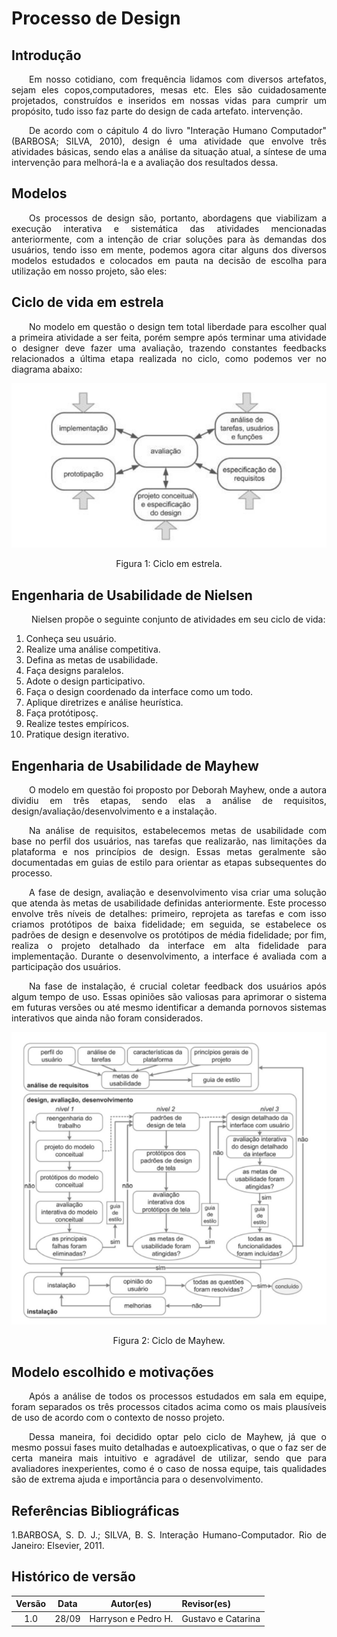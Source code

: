 # Processo de Design

## Introdução

<p align = "justify" > &emsp;&emsp;Em nosso cotidiano, com frequência lidamos com diversos artefatos, sejam eles copos,computadores, mesas etc. Eles são cuidadosamente projetados, construídos e inseridos em
nossas vidas para cumprir um propósito, tudo isso faz parte do design de cada artefato.
intervenção.</p>

<p align = "justify " > &emsp;&emsp;De acordo com o cápitulo 4 do livro "Interação Humano Computador" (BARBOSA; SILVA, 2010),
design é uma atividade que envolve três atividades básicas, sendo elas a análise da situação
atual, a síntese de uma intervenção para melhorá-la e a avaliação dos resultados dessa. 
</p>

## Modelos

<p align = "justify" > &emsp;&emsp;Os processos de design são, portanto, abordagens que viabilizam a execução interativa e sistemática das atividades mencionadas anteriormente, com a intenção de criar soluções para
às demandas dos usuários, tendo isso em mente, podemos agora citar alguns dos diversos
modelos estudados e colocados em pauta na decisão de escolha para utilização em nosso projeto, são eles:</p>

## Ciclo de vida em estrela

<p align = "justify"> &emsp;&emsp;No modelo em questão o design tem total liberdade para escolher qual a primeira atividade a
ser feita, porém sempre após terminar uma atividade o designer deve fazer uma avaliação,
trazendo constantes feedbacks relacionados a última etapa realizada no ciclo, como podemos ver no diagrama abaixo:</p>

![Ciclo em estrela](../assets/processo-design/Ciclo_em_estrela.png)
<div align="center" style = "text-align: center">
<p>Figura 1: Ciclo em estrela.</p>
</div>

## Engenharia de Usabilidade de Nielsen

<p align = "justify" >&emsp;&emsp; Nielsen propõe o seguinte conjunto de atividades em seu
ciclo de vida: 
</p>

 1. Conheça seu usuário.
 2. Realize uma análise competitiva.
 3. Defina as metas de usabilidade.
 4. Faça designs paralelos.
 5. Adote o design participativo.
 6. Faça o design coordenado da interface como um todo.
 7. Aplique diretrizes e análise heurística.
 8. Faça protótiposç.
 9. Realize testes empíricos.
10. Pratique design iterativo.

## Engenharia de Usabilidade de Mayhew

<p align = "justify" >&emsp;&emsp;O modelo em questão foi proposto por Deborah Mayhew, onde a autora dividiu em três etapas, sendo elas a análise de requisitos, design/avaliação/desenvolvimento e a instalação.
</p>

<p align = "justify" >&emsp;&emsp;Na análise de requisitos, estabelecemos metas de usabilidade com base no perfil dos usuários, nas tarefas que realizarão, nas limitações da plataforma e nos princípios de design. Essas metas geralmente são documentadas em guias de estilo para orientar as etapas subsequentes do processo. </p>


<p align = "justify"> &emsp;&emsp;A fase de design, avaliação e desenvolvimento visa criar uma solução que atenda às metas de usabilidade definidas anteriormente. Este processo envolve três níveis de detalhes: primeiro, reprojeta as tarefas e com isso criamos protótipos de baixa fidelidade; em seguida, se
estabelece os padrões de design e desenvolve os protótipos de média fidelidade; por fim,
realiza o projeto detalhado da interface em alta fidelidade para implementação. Durante o
desenvolvimento, a interface é avaliada com a participação dos usuários. </p>

<p align = "justify"> &emsp;&emsp;Na fase de instalação, é crucial coletar feedback dos usuários após algum tempo de uso. Essas opiniões
são valiosas para aprimorar o sistema em futuras versões ou até mesmo identificar a demanda pornovos sistemas interativos que ainda não foram considerados.</p>





![Ciclo de mayhew](../assets/processo-design/Ciclo_de_mayhew.png)
<div align="center" style = "text-align: center">
<p>Figura 2: Ciclo de Mayhew.</p>
</div>

## Modelo escolhido e motivações

<p align = "justify"> &emsp;&emsp;Após a análise de todos os processos estudados em sala em equipe, foram separados os três processos citados acima como os mais plausíveis de uso de acordo com o contexto de nosso projeto. </p>

<p align ="justify"> &emsp;&emsp;Dessa maneira, foi decidido optar pelo ciclo de Mayhew, já que o mesmo possui fases muito detalhadas e autoexplicativas, o que o faz ser de certa maneira mais intuitivo e agradável de utilizar, sendo que para avaliadores inexperientes, como é o caso de nossa equipe, tais qualidades são de extrema ajuda e importância para o desenvolvimento. </p>

## Referências Bibliográficas
<p align = "justify" > 1.BARBOSA, S. D. J.; SILVA, B. S. Interação Humano-Computador. Rio de Janeiro: Elsevier, 2011. </p>

## Histórico de versão

|**Versão**| **Data**| **Autor(es)**|**Revisor(es)**|
|:--------:|:---------:|:---------------:|:--------|
|1.0|28/09|Harryson e Pedro H.| Gustavo e Catarina|

<p style="text-align: justify;">&emsp;&emsp;</p>